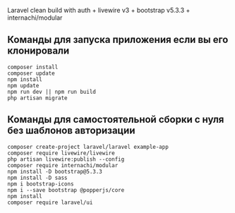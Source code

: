 Laravel clean build with auth + livewire v3 + bootstrap v5.3.3 + internachi/modular
## Команды для запуска приложения если вы его клонировали
```
composer install
composer update
npm install
npm update
npm run dev || npm run build
php artisan migrate
```

## Команды для самостоятельной сборки с нуля без шаблонов авторизации
```
composer create-project laravel/laravel example-app
composer require livewire/livewire
php artisan livewire:publish --config
composer require internachi/modular
npm install -D bootstrap@5.3.3
npm install -D sass
npm i bootstrap-icons
npm i --save bootstrap @popperjs/core
npm install
composer require laravel/ui
```
